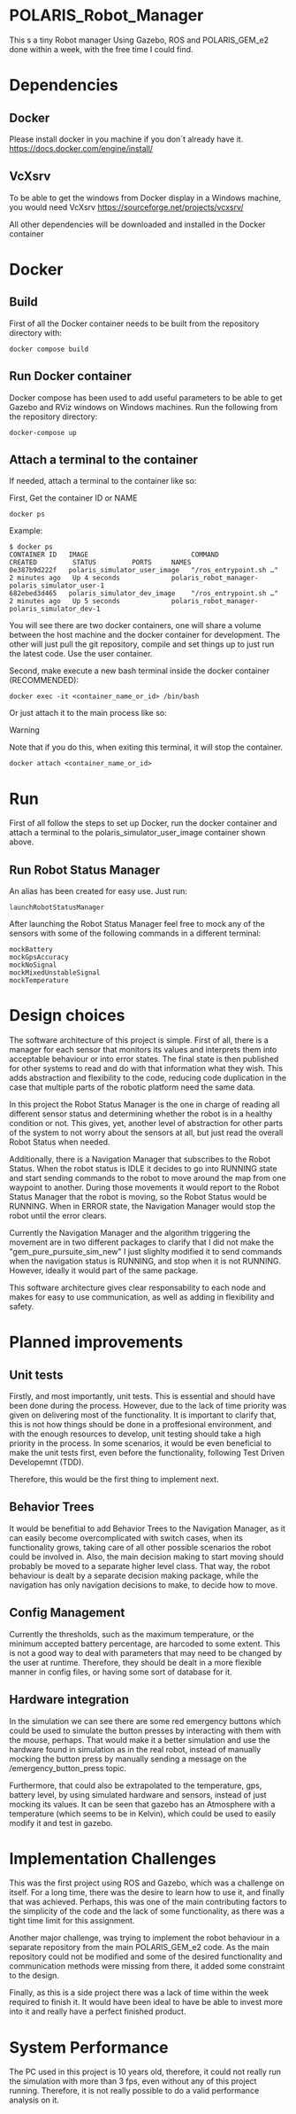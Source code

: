# POLARIS_Robot_Manager

This s a tiny Robot manager Using Gazebo, ROS and POLARIS_GEM_e2 done within a week, with the free time I could find.

# Dependencies

## Docker

Please install docker in you machine if you don´t already have it.
https://docs.docker.com/engine/install/

## VcXsrv

To be able to get the windows from Docker display in a Windows machine, you would need VcXsrv
https://sourceforge.net/projects/vcxsrv/

All other dependencies will be downloaded and installed in the Docker container

# Docker

## Build

First of all the Docker container needs to be built from the repository directory with:

```
docker compose build
```

## Run Docker container

Docker compose has been used to add useful parameters to be able to get Gazebo and RViz windows on Windows machines.
Run the following from the repository directory:

```
docker-compose up
```

## Attach a terminal to the container

If needed, attach a terminal to the container like so:

First, Get the container ID or NAME

```
docker ps
```

Example:

```
$ docker ps
CONTAINER ID   IMAGE                          COMMAND                  CREATED         STATUS         PORTS     NAMES
0e387b9d222f   polaris_simulator_user_image   "/ros_entrypoint.sh …"   2 minutes ago   Up 4 seconds             polaris_robot_manager-polaris_simulator_user-1
682ebed3d465   polaris_simulator_dev_image    "/ros_entrypoint.sh …"   2 minutes ago   Up 5 seconds             polaris_robot_manager-polaris_simulator_dev-1
```

You will see there are two docker containers, one will share a volume between the host machine and the docker container for development.
The other will just pull the git repository, compile and set things up to just run the latest code.
Use the user container.

Second, make execute a new bash terminal inside the docker container (RECOMMENDED):

```
docker exec -it <container_name_or_id> /bin/bash
```

Or just attach it to the main process like so:

> [!WARNING]
> Note that if you do this, when exiting this terminal, it will stop the container.

```
docker attach <container_name_or_id>
```

# Run

First of all follow the steps to set up Docker, run the docker container and attach a terminal to the polaris_simulator_user_image container shown above.

## Run Robot Status Manager

An alias has been created for easy use.
Just run:

```
launchRobotStatusManager
```

After launching the Robot Status Manager feel free to mock any of the sensors with some of the following commands in a different terminal:

```
mockBattery
mockGpsAccuracy
mockNoSignal
mockMixedUnstableSignal
mockTemperature
```

# Design choices

The software architecture of this project is simple. First of all, there is a manager for each sensor that monitors its values and interprets them into acceptable behaviour or into error states. The final state is then published for other systems to read and do with that information what they wish. This adds abstraction and flexibility to the code, reducing code duplication in the case that multiple parts of the robotic platform need the same data.

In this project the Robot Status Manager is the one in charge of reading all different sensor status and determining whether the robot is in a healthy condition or not. This gives, yet, another level of abstraction for other parts of the system to not worry about the sensors at all, but just read the overall Robot Status when needed.

Additionally, there is a Navigation Manager that subscribes to the Robot Status. When the robot status is IDLE it decides to go into RUNNING state and start sending commands to the robot to move around the map from one waypoint to another. During those movements it would report to the Robot Status Manager that the robot is moving, so the Robot Status would be RUNNING. When in ERROR state, the Navigation Manager would stop the robot until the error clears.

Currently the Navigation Manager and the algorithm triggering the movement are in two different packages to clarify that I did not make the "gem_pure_pursuite_sim_new" I just slighlty modified it to send commands when the navigation status is RUNNING, and stop when it is not RUNNING. However, ideally it would part of the same package.

This software architecture gives clear responsability to each node and makes for easy to use communication, as well as adding in flexibility and safety.

# Planned improvements

## Unit tests

Firstly, and most importantly, unit tests. This is essential and should have been done during the process. However, due to the lack of time priority was given on delivering most of the functionality. It is important to clarify that, this is not how things should be done in a proffesional environment, and with the enough resources to develop, unit testing should take a high priority in the process. In some scenarios, it would be even beneficial to make the unit tests first, even before the functionality, following Test Driven Developemnt (TDD).

Therefore, this would be the first thing to implement next.

## Behavior Trees

It would be benefitial to add Behavior Trees to the Navigation Manager, as it can easily become overcomplicated with switch cases, when its functionality grows, taking care of all other possible scenarios the robot could be involved in.
Also, the main decision making to start moving should probably be moved to a separate higher level class. That way, the robot behaviour is dealt by a separate decision making package, while the navigation has only navigation decisions to make, to decide how to move.

## Config Management

Currently the thresholds, such as the maximum temperature, or the minimum accepted battery percentage, are harcoded to some extent. This is not a good way to deal with parameters that may need to be changed by the user at runtime. Therefore, they should be dealt in a more flexible manner in config files, or having some sort of database for it.

## Hardware integration

In the simulation we can see there are some red emergency buttons which could be used to simulate the button presses by interacting with them with the mouse, perhaps. That would make it a better simulation and use the hardware found in simulation as in the real robot, instead of manually mocking the button press by manually sending a message on the /emergency_button_press topic.

Furthermore, that could also be extrapolated to the temperature, gps, battery level, by using simulated hardware and sensors, instead of just mocking its values. It can be seen that gazebo has an Atmosphere with a temperature (which seems to be in Kelvin), which could be used to easily modify it and test in gazebo.

# Implementation Challenges

This was the first project using ROS and Gazebo, which was a challenge on itself. For a long time, there was the desire to learn how to use it, and finally that was achieved. Perhaps, this was one of the main contributing factors to the simplicity of the code and the lack of some functionality, as there was a tight time limit for this assignment.

Another major challenge, was trying to implement the robot behaviour in a separate repository from the main POLARIS_GEM_e2 code. As the main repository could not be modified and some of the desired functionality and communication methods were missing from there, it added some constraint to the design.

Finally, as this is a side project there was a lack of time within the week required to finish it. It would have been ideal to have be able to invest more into it and really have a perfect finished product.

# System Performance

The PC used in this project is 10 years old, therefore, it could not really run the simulation with more than 3 fps, even without any of this project running.
Therefore, it is not really possible to do a valid performance analysis on it.
